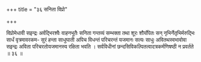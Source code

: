 +++
title = "३६ सनिता विप्रो"

+++

विप्रोमेधावी सइन्द्रः अर्वद्भिरश्वैः वाहनभूतैः सनिता गन्तव्यं सम्भक्ता तथा शूरः शौर्योपेतः सन् नृभिर्नेतृभिर्मरुद्भिः सार्धं वृत्रमावरकम- सुरं हन्ता साधुघाती अपिच विधन्तं परिचरन्तं यजमानः सत्यः साधुः अवितथस्वभावोवा सइन्द्रः अविता परिचरतोयजमानस्य रक्षिता भवति । सर्वविधीनां छन्दसिविकल्पितत्वादत्रकर्मणिषष्ठी न प्रवर्तते ॥ ३६ ॥